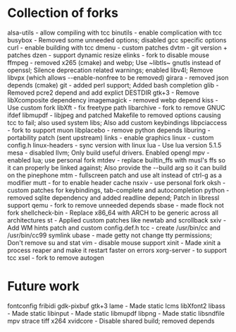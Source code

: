 # Collection of forks

alsa-utils - allow compiling with tcc
binutils - enable complication with tcc
busybox - Removed some unneeded options; disabled gcc specific options
curl - enable building with tcc
dmenu - custom patches
dvtm - git version + patches
dzen - support dynamic resize
elinks - fork to disable mouse
ffmpeg - removed x265 (cmake) and webp; Use ~libtls~ gnutls instead of openssl; Silence deprecation related warnings; enabled libv4l; Remove libvpx (which allows --enable-nonfree to be removed)
girara - removed json depends (cmake)
git - added perl support; Added bash completion
glib - Removed pcre2 depend and add explict DESTDIR
gtk+3 - Remove libXcomposite dependency
imagemagick - removed webp depend
kiss - Use custom fork
libXft - fix freetype path
libarchive - fork to remove GNUC ifdef
libmupdf - libjpeg and patched Makefile to removed options causing tcc to fail; also used system libs; Also add custom keybindings
libpciaccess - fork to support muon
libplacebo - remove python depends
liburing - portability patch (sent upstream)
links - enable graphics
linux - custom config.h
linux-headers - sync version with linux
lua     - Use lua version 5.1.5
mesa - disabled llvm; Only build useful drivers. Enabled opengl
mpv - enabled lua; use personal fork
mtdev - replace builtin_ffs with musl's ffs so it can properly be linked against; Also provide the --build arg so it can build on the pinephone
mtm - fullscreen patch and use alt instead of ctrl-g as a modifier
mutt - for to enable header cache
nsxiv - use personal fork
oksh - custom patches for keybindings, tab-complete and autocompletion
python - removed sqlite dependency and added readline depend; Patch in libressl support
qemu - fork to remove unneeded depends
sbase - made flock not fork
shellcheck-bin - Replace x86_64 with ARCH to be generic across all architectures
st - Applied custom patches like newtab and scrollback
sxiv - Add WM hints patch and custom config.def.h
tcc - create /usr/bin/cc and /usr/bin/cc99 symlink
ubase - made getty not change tty permissions; Don't remove su and stat
vim - disable mouse support
xinit - Made xinit a process reaper and make it restart faster on errors
xorg-server - to support tcc
xsel - fork to remove autogen

# Future work
fontconfig
fribidi
gdk-pixbuf
gtk+3
lame - Made static
lcms
libXfont2
libass - Made static
libinput - Made static
libmupdf
libpng - Made static
libsndfile
mpv
strace
tiff
x264
xvidcore - Disable shared build; removed depends
